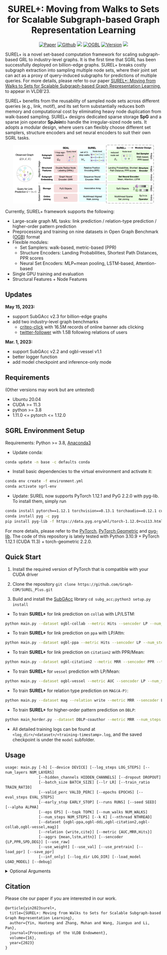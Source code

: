 <h1 align="center">SUREL+: Moving from Walks to Sets for Scalable Subgraph-based Graph Representation Learning</h1>

<p align="center">
    <a href="https://arxiv.org/pdf/2303.03379.pdf"><img src="https://img.shields.io/badge/-Paper-grey?logo=read%20the%20docs&logoColor=green" alt="Paper"></a>
    <a href="https://github.com/Graph-COM/SUREL_Plus"><img src="https://img.shields.io/badge/-Github-grey?logo=github" alt="Github"></a>
    <a href="https://github.com/Graph-COM/SUREL_Plus/blob/main/LICENSE"><img src="https://img.shields.io/badge/License-BSD%202--Clause-red.svg"></a>
    <a href="https://ogb.stanford.edu/docs/leader_linkprop/"><img src="https://img.shields.io/badge/OGB-LinkPred-blue" alt="OGBL"></a>
    <a href="https://github.com/Graph-COM/SUREL_PLUS/tree/main/subg_acc"><img src="https://img.shields.io/badge/SubGAcc-v2.2-orange" alt="Version"></a>
    <a href="https://hits.seeyoufarm.com"><img src="https://hits.seeyoufarm.com/api/count/incr/badge.svg?url=https%3A%2F%2Fgithub.com%2FGraph-COM%2FSUREL_Plus&count_bg=%2379C83D&title_bg=%23555555&icon=&icon_color=%23E7E7E7&title=Hits&edge_flat=false"/></a>
</p>

SUREL+ is a novel set-based computation framework for scaling subgraph-based GRL to industry-level graphs. It is the first time that SGRL has been successfully deployed on billion-edge graphs. SUREL+ breaks costly subgraph extraction into sampling multiple node sets, where their joint set can act as a proxy of query-induced subgraphs for predictions of multiple queries. For more details, please refer to our paper [SUREL+: Moving from Walks to Sets for Scalable Subgraph-based Graph Representation Learning](https://arxiv.org/pdf/2303.03379.pdf), to appear in VLDB'23.

SUREL+ benefits from the reusability of sampled node sets across different queries (e.g., link, motif), and its set form substantially reduces both memory and computational cost by eliminating heavy node duplication from walk-based sampling. SUREL+ designs dedicated sparse storage **SpG** and a sparse join operator **SpJoin**to handle the irregular-sized node sets. It adopts a modular design, where users can flexibly choose different set samplers, structure encoders and set neural encoders to suit their own SGRL tasks.

<p align="center"><img width="90%" height="90%" src="figures/surel_plus_main.png"></p> 

Currently, SUREL+ framework supports the following:
- Large-scale graph ML tasks: link prediction / relation-type prediction / higher-order pattern prediction
- Preprocessing and training on nine datasets in Open Graph Benchmark ([OGB](https://ogb.stanford.edu/docs/home/)) format
- Flexible modules:
  - Set Samplers: walk-based, metric-based (PPR)
  - Structure Encoders: Landing Probabilities, Shortest Path Distances, PPR scores
  - Neural Set Encoders: MLP+mean pooling, LSTM-based, Attention-based
- Single GPU training and evaluation
- Structural Features + Node Features

## Updates ##
**May 15, 2023:**
- support SubGAcc v2.3 for billion-edge graphs
- add two industry-level graph benchmarks
  * [criteo-click](https://purdue.box.com/v/SGRLDataCriteoClick) with 16.5M records of online banner ads clicking
  * [twitter-follower](https://purdue.box.com/v/SGRLDataTwitterFollower) with 1.5B following relations of users

**Mar. 1, 2023:**
- support SubGAcc v2.2 and ogbl-vessel v1.1
- better logger function
- add model checkpoint and inference-only mode

## Requirements ##
(Other versions may work but are untested)
* Ubuntu 20.04
* CUDA >= 11.3
* python >= 3.8
* 1.11.0 <= pytorch <= 1.12.0 

## SGRL Environment Setup ##

Requirements: Python >= 3.8, [Anaconda3](https://www.anaconda.com/)

- Update conda:
```bash
conda update -n base -c defaults conda
```

- Install basic dependencies to the virtual environment and activate it: 
```bash
conda env create -f environment.yml
conda activate sgrl-env
```

- Update: SUREL now supports PyTorch 1.12.1 and PyG 2.2.0 with pyg-lib. To install them, simply run
```bash
conda install pytorch==1.12.1 torchvision==0.13.1 torchaudio==0.12.1 cudatoolkit=11.3 -c pytorch
conda install pyg -c pyg
pip install pyg-lib -f https://data.pyg.org/whl/torch-1.12.0+cu113.html
```

For more details, please refer to the [PyTorch](https://pytorch.org/), [PyTorch Geometric](https://pytorch-geometric.readthedocs.io/en/latest/notes/installation.html) and [pyg-lib](https://github.com/pyg-team/pyg-lib). The code of this repository is lately tested with Python 3.10.9 + PyTorch 1.12.1 (CUDA 11.3) + torch-geometric 2.2.0.

## Quick Start

1. Install the required version of PyTorch that is compatible with your CUDA driver

2. Clone the repository `git clone https://github.com/Graph-COM/SUREL_Plus.git`

3. Build and install the [SubGAcc](https://github.com/VeritasYin/subg_acc) library `cd subg_acc;python3 setup.py install`

- To train **SUREL+** for link prediction on `collab` with LP/LSTM:
```bash
python main.py --dataset ogbl-collab --metric Hits --sencoder LP --num_steps 3 --num_walks 200 --aggr lstm --use_val
```

- To train **SUREL+** for link prediction on `ppa` with LP/Attn:

```bash
python main.py --dataset ogbl-ppa --metric Hits --sencoder LP --num_steps 4 --num_walks 200 --k 20 --aggr attn
```

- To train **SUREL+** for link prediction on `citation2` with PPR/Mean:
```bash
python main.py --dataset ogbl-citation2 --metric MRR --sencoder PPR --topk 100  --aggr mean
```

- To train **SUREL+** for `vessel` prediction with LP/Mean:
```bash
python main.py --dataset ogbl-vessel --metric AUC --sencoder LP --num_steps 2 --num_walks 50 --k 5 --aggr mean --use_raw --dropout 0.2
```

- To train **SUREL+** for relation type prediction on `MAG(A-P)`:
```bash
python main.py --dataset mag --relation write --metric MRR --sencoder LP --num_steps 3 --num_walks 100
```

- To train **SUREL+** for higher-order pattern prediction on `DBLP`:
```bash
python main_horder.py --dataset DBLP-coauthor --metric MRR --num_steps 3 --num_walks 100 
```

- All detailed training logs can be found at `<log_dir>/<dataset>/<training-timestamp>.log`, and the saved checkpoint is under the `model` subfolder.


## Usage
```
usage: main.py [-h] [--device DEVICE] [--log_steps LOG_STEPS] [--num_layers NUM_LAYERS]
               [--hidden_channels HIDDEN_CHANNELS] [--dropout DROPOUT]
               [--batch_size BATCH_SIZE] [--lr LR] [--train_ratio TRAIN_RATIO]
               [--valid_perc VALID_PERC] [--epochs EPOCHS] [--eval_steps EVAL_STEPS]
               [--early_stop EARLY_STOP] [--runs RUNS] [--seed SEED] [--alpha ALPHA]
               [--eps EPS] [--topk TOPK] [--num_walks NUM_WALKS]
               [--num_steps NUM_STEPS] [--k K] [--nthread NTHREAD]
               [--dataset {ogbl-ppa,ogbl-ddi,ogbl-citation2,ogbl-collab,ogbl-vessel,mag}]
               [--relation {write,cite}] [--metric {AUC,MRR,Hits}]
               [--aggrs {mean,lstm,attn}] [--sencoder {LP,PPR,SPD,DEG}] [--use_raw]
               [--use_weight] [--use_val] [--use_pretrain] [--load_ppr] [--save_ppr]
               [--inf_only] [--log_dir LOG_DIR] [--load_model LOAD_MODEL] [--debug]
```

<details>
  <summary>Optional Arguments</summary> 
  
```
optional arguments:
  -h, --help            show this help message and exit
  --device DEVICE
  --log_steps LOG_STEPS
  --num_layers NUM_LAYERS
  --hidden_channels HIDDEN_CHANNELS
  --dropout DROPOUT
  --batch_size BATCH_SIZE
  --lr LR
  --train_ratio TRAIN_RATIO
  --valid_perc VALID_PERC
  --epochs EPOCHS
  --eval_steps EVAL_STEPS
  --early_stop EARLY_STOP
  --runs RUNS
  --seed SEED           seed to initialize all the random modules
  --alpha ALPHA         teleport probability in PPR
  --eps EPS             precision of PPR approx
  --topk TOPK           sample size of node set
  --num_walks NUM_WALKS
                        number of walks
  --num_steps NUM_STEPS
                        step of walks
  --k K                 negative samples
  --nthread NTHREAD     number of threads
  --dataset {ogbl-ppa,ogbl-ddi,ogbl-citation2,ogbl-collab,ogbl-vessel,mag}
                        dataset name
  --relation {write,cite}
                        relation type
  --metric {AUC,MRR,Hits}
                        metric for evaluating performance
  --aggrs {mean,lstm,attn}
                        type of set neural encoder
  --sencoder {LP,PPR,SPD,DEG}
                        type of structure encoder
  --use_raw             whether to use raw features
  --use_weight          whether to use edge weight
  --use_val             whether to use validation as input
  --use_pretrain        whether to load pretrained embedding
  --load_ppr            whether to load precomputed ppr
  --save_ppr            whether to save calculated ppr
  --inf_only            whether to perform inference only
  --log_dir LOG_DIR     log directory
  --load_model LOAD_MODEL
                        saved model path
  --debug               whether to use debug mode
```
</details>

## Citation
Please cite our paper if you are interested in our work.
```
@article{yin2023surel+,
  title={SUREL+: Moving from Walks to Sets for Scalable Subgraph-based Graph Representation Learning},
  author={Yin, Haoteng and Zhang, Muhan and Wang, Jianguo and Li, Pan},
  journal={Proceedings of the VLDB Endowment},
  volume={16},
  year={2023}
}
```
